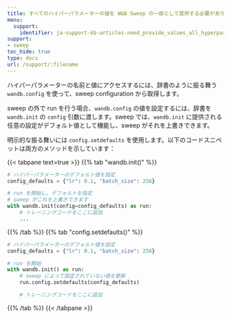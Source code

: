 ```yaml
---
title: すべてのハイパーパラメーターの値を W&B Sweep の一部として提供する必要がありますか。デフォルト値を設定できますか？
menu:
  support:
    identifier: ja-support-kb-articles-need_provide_values_all_hyperparameters_part_wb_sweep_set
support:
- sweep
toc_hide: true
type: docs
url: /support/:filename
---
```


ハイパーパラメーターの名前と値にアクセスするには、辞書のように振る舞う `wandb.config` を使って、sweep configuration から取得します。

sweep の外で run を行う場合、`wandb.config` の値を設定するには、辞書を `wandb.init` の `config` 引数に渡します。sweep では、`wandb.init` に提供される任意の設定がデフォルト値として機能し、sweep がそれを上書きできます。

明示的な振る舞いには `config.setdefaults` を使用します。以下のコードスニペットは両方のメソッドを示しています：

{{< tabpane text=true >}}
{{% tab "wandb.init()" %}}
```python
# ハイパーパラメーターのデフォルト値を設定
config_defaults = {"lr": 0.1, "batch_size": 256}

# run を開始し、デフォルトを指定
# sweep がこれを上書きできます
with wandb.init(config=config_defaults) as run:
    # トレーニングコードをここに追加
    ...
```
{{% /tab %}}
{{% tab "config.setdefaults()" %}}
```python
# ハイパーパラメーターのデフォルト値を設定
config_defaults = {"lr": 0.1, "batch_size": 256}

# run を開始
with wandb.init() as run:
    # sweep によって設定されていない値を更新
    run.config.setdefaults(config_defaults)

    # トレーニングコードをここに追加
```
{{% /tab %}}
{{< /tabpane >}}